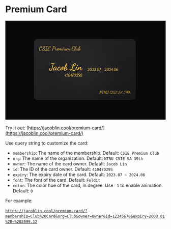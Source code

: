# Premium Card

![screenshot](static/screenshot.png)

Try it out: [https://jacoblin.cool/premium-card/](https://jacoblin.cool/premium-card/)

Use query string to customize the card:

- `membership`: The name of the membership. Default: `CSIE Premium Club`
- `org`: The name of the organization. Default: `NTNU CSIE SA 39th`
- `owner`: The name of the card owner. Default: `Jacob Lin`
- `id`: The ID of the card owner. Default: `41047029S`
- `expiry`: The expiry date of the card. Default: `2023.07 ~ 2024.06`
- `font`: The font of the card. Default: `Foldit`
- `color`: The color hue of the card, in degree. Use `-1` to enable animation. Default: `0`

For example:

[`https://jacoblin.cool/premium-card/?membership=Club%20Card&org=Club&owner=Owner&id=12345678&expiry=2000.01%20~%202099.12`](https://jacoblin.cool/premium-card/?membership=Club%20Card&org=Club&owner=Owner&id=12345678&expiry=2000.01%20~%202099.12)
